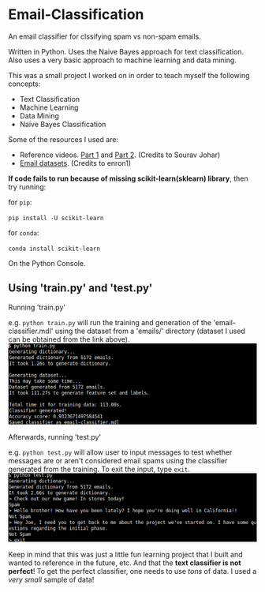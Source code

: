 # Email-Classification
An email classifier for clssifying spam vs non-spam emails.


Written in Python. Uses the Naive Bayes approach for text classification. Also uses a very basic approach to machine learning and data mining.


This was a small project I worked on in order to teach myself the following concepts:
  - Text Classification
  - Machine Learning
  - Data Mining
  - Naive Bayes Classification

Some of the resources I used are:
  - Reference videos. [Part 1](https://www.youtube.com/watch?v=xm-wmBwJLww) and [Part 2](https://www.youtube.com/watch?v=6Wd1C0-3RXM). (Credits to Sourav Johar)
  - [Email datasets](https://www.youtube.com/redirect?q=http%3A%2F%2Fwww.aueb.gr%2Fusers%2Fion%2Fdata%2Fenron-spam%2Fpreprocessed%2Fenron1.tar.gz&redir_token=igZge-rUVimppzb4E5XF1o5v9ih8MTU1NDI2NzgyNEAxNTU0MTgxNDI0&event=video_description&v=xm-wmBwJLww). (Credits to enron1)
  
**If code fails to run because of missing scikit-learn(sklearn) library**, then try running:

for `pip`:

`pip install -U scikit-learn`

for `conda`:

`conda install scikit-learn`

On the Python Console.

## Using 'train.py' and 'test.py'
Running 'train.py'

e.g. `python train.py` will run the training and generation of the 'email-classifier.mdl' using the dataset from a 'emails/' directory (dataset I used can be obtained from the link above).
![train sample image](https://raw.githubusercontent.com/SirVanish/email-classification/master/images/train_sample_img.png)

Afterwards, running 'test.py'

e.g. `python test.py` will allow user to input messages to test whether messages are or aren't considered email spams using the classifier generated from the training. To exit the input, type `exit`.
![test sample image](https://raw.githubusercontent.com/SirVanish/email-classification/master/images/test_sample_img.png)

Keep in mind that this was just a little fun learning project that I built and wanted to reference in the future, etc. And that the **text classifier is not perfect**! To get the perfect classifier, one needs to use *tons* of data. I used a *very small* sample of data!
